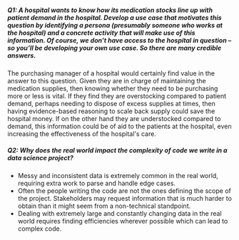 
##### Q1: A hospital wants to know how its medication stocks line up with patient demand in the hospital. Develop a use case that motivates this question by identifying a persona (presumably someone who works at the hospital) and a concrete activity that will make use of this information. Of course, we don’t have access to the hospital in question – so you’ll be developing your own use case. So there are many credible answers.

The purchasing manager of a hospital would certainly find value in the answer to this question. Given they are in charge of maintaining the medication supplies, then knowing whether they need to be purchasing more or less is vital. If they find they are overstocking compared to patient demand, perhaps needing to dispose of excess supplies at times, then having evidence-based reasoning to scale back supply could save the hospital money. If on the other hand they are understocked compared to demand, this information could be of aid to the patients at the hospital, even increasing the effectiveness of the hospital's care.


##### Q2: Why does the real world impact the complexity of code we write in a data science project?

- Messy and inconsistent data is extremely common in the real world, requiring extra work to parse and handle edge cases.
- Often the people writing the code are not the ones defining the scope of the project. Stakeholders may request information that is much harder to obtain than it might seem from a non-technical standpoint.
- Dealing with extremely large and constantly changing data in the real world requires finding efficiencies wherever possible which can lead to complex code.